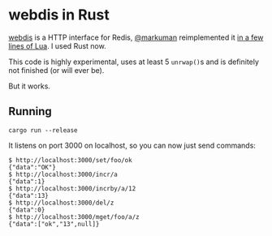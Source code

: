 # webdis in Rust

[webdis](http://webd.is/) is a HTTP interface for Redis, [@markuman](https://github.com/markuman) reimplemented it [in a few lines of Lua](https://github.com/markuman/tinywebdis/blob/master/turbowebdis.lua).
I used Rust now.

This code is highly experimental, uses at least 5 `unrwap()`s and is definitely not finished (or will ever be).

But it works.

## Running

```
cargo run --release
```

It listens on port 3000 on localhost, so you can now just send commands:

```
$ http://localhost:3000/set/foo/ok
{"data":"OK"}
$ http://localhost:3000/incr/a
{"data":1}
$ http://localhost:3000/incrby/a/12
{"data":13}
$ http://localhost:3000/del/z
{"data":0}
$ http://localhost:3000/mget/foo/a/z
{"data":["ok","13",null]}
```
